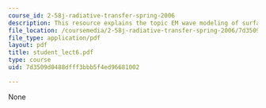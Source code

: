 ```yaml
---
course_id: 2-58j-radiative-transfer-spring-2006
description: This resource explains the topic EM wave modeling of surfaces.
file_location: /coursemedia/2-58j-radiative-transfer-spring-2006/7d3509d0488dfff3bbb5f4ed96681002_student_lect6.pdf
file_type: application/pdf
layout: pdf
title: student_lect6.pdf
type: course
uid: 7d3509d0488dfff3bbb5f4ed96681002

---
```

None